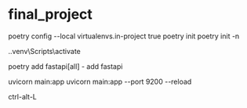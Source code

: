 # final_project

poetry config --local virtualenvs.in-project true poetry init
poetry init -n

.\.venv\Scripts\activate

poetry add fastapi[all]  - add fastapi

uvicorn main:app
uvicorn main:app --port 9200 --reload


ctrl-alt-L 
